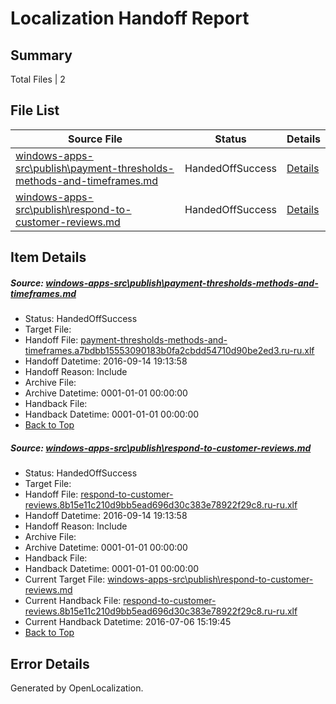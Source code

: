 # <a name='report-top'></a> Localization Handoff Report

## Summary
 Total Files | 2

## File List
 Source File | Status | Details 
 ----------- | ------ | ------- 
 [windows-apps-src\publish\payment-thresholds-methods-and-timeframes.md](https://github.com/Microsoft/windows-apps/blob/842221e9596f5bb132e9109a1c4f8a5d9e9439dd/windows-apps-src/publish/payment-thresholds-methods-and-timeframes.md) | HandedOffSuccess | [Details](#1513c5b7714a1f2169ad7f5b08819dd06448d58c5097)
 [windows-apps-src\publish\respond-to-customer-reviews.md](https://github.com/Microsoft/windows-apps/blob/934715cc2681f613982d081335155e29fa7af775/windows-apps-src/publish/respond-to-customer-reviews.md) | HandedOffSuccess | [Details](#24d327a92a6a58ecf265f9cdadd5a49d24c0857d5107)

## Item Details
##### <a name='1513c5b7714a1f2169ad7f5b08819dd06448d58c5097'></a> Source: [windows-apps-src\publish\payment-thresholds-methods-and-timeframes.md](https://github.com/Microsoft/windows-apps/blob/842221e9596f5bb132e9109a1c4f8a5d9e9439dd/windows-apps-src/publish/payment-thresholds-methods-and-timeframes.md)
* Status: HandedOffSuccess
* Target File: 
* Handoff File: [payment-thresholds-methods-and-timeframes.a7bdbb15553090183b0fa2cbdd54710d90be2ed3.ru-ru.xlf](https://github.com/Microsoft/WDG.handoff/blob/39cb246888df7be441578935395fea5bb9f3d9d8/ol-handoff/Microsoft/windows-apps.ru-ru/master/payment-thresholds-methods-and-timeframes.a7bdbb15553090183b0fa2cbdd54710d90be2ed3.ru-ru.xlf)
* Handoff Datetime: 2016-09-14 19:13:58
* Handoff Reason: Include
* Archive File: 
* Archive Datetime: 0001-01-01 00:00:00
* Handback File: 
* Handback Datetime: 0001-01-01 00:00:00
* [Back to Top](#report-top)

##### <a name='24d327a92a6a58ecf265f9cdadd5a49d24c0857d5107'></a> Source: [windows-apps-src\publish\respond-to-customer-reviews.md](https://github.com/Microsoft/windows-apps/blob/934715cc2681f613982d081335155e29fa7af775/windows-apps-src/publish/respond-to-customer-reviews.md)
* Status: HandedOffSuccess
* Target File: 
* Handoff File: [respond-to-customer-reviews.8b15e11c210d9bb5ead696d30c383e78922f29c8.ru-ru.xlf](https://github.com/Microsoft/WDG.handoff/blob/39cb246888df7be441578935395fea5bb9f3d9d8/ol-handoff/Microsoft/windows-apps.ru-ru/master/respond-to-customer-reviews.8b15e11c210d9bb5ead696d30c383e78922f29c8.ru-ru.xlf)
* Handoff Datetime: 2016-09-14 19:13:58
* Handoff Reason: Include
* Archive File: 
* Archive Datetime: 0001-01-01 00:00:00
* Handback File: 
* Handback Datetime: 0001-01-01 00:00:00
* Current Target File: [windows-apps-src\publish\respond-to-customer-reviews.md](https://github.com/Microsoft/windows-apps.ru-ru/blob/93f7daed53c2f646ab9c83858aa28237022d818d/windows-apps-src/publish/respond-to-customer-reviews.md)
* Current Handback File: [respond-to-customer-reviews.8b15e11c210d9bb5ead696d30c383e78922f29c8.ru-ru.xlf](https://github.com/Microsoft/WDG.handback/blob/d3d0e23c0b6ca1c844ba3c34aead5291de8d3362/ol-handback/Microsoft/windows-apps.ru-ru/master/respond-to-customer-reviews.8b15e11c210d9bb5ead696d30c383e78922f29c8.ru-ru.xlf)
* Current Handback Datetime: 2016-07-06 15:19:45
* [Back to Top](#report-top)


## Error Details

Generated by OpenLocalization.
